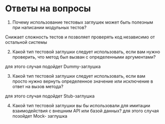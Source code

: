 # Ответы на вопросы
1)  Почему использование тестовых заглушек может быть полезным при написании модульных тестов?

Снижает сложность тестов и позволяет проверять код независимо от остальной системы

2) Какой тип тестовой заглушки следует использовать, если вам нужно проверить, что метод был вызван с определенными аргументами?

для этого случая подойдет Dummy-заглушка

3) Какой тип тестовой заглушки следует использовать, если вам просто нужно вернуть определенное значение или исключение в ответ на вызов метода?

для этого случая подойдет Stub-заглушка

4) Какой тип тестовой заглушки вы бы использовали для имитации  взаимодействия с внешним API или базой данных?
для этого случая позойдет Mock- заглушка
